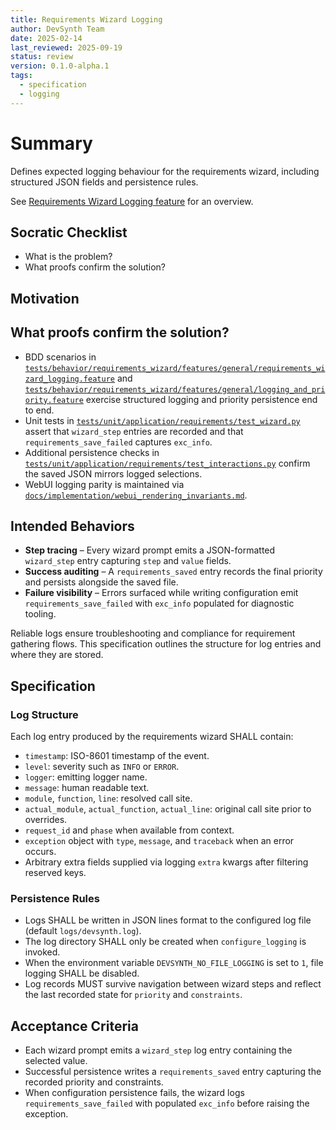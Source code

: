 ```yaml
---
title: Requirements Wizard Logging
author: DevSynth Team
date: 2025-02-14
last_reviewed: 2025-09-19
status: review
version: 0.1.0-alpha.1
tags:
  - specification
  - logging
---
```


# Summary

Defines expected logging behaviour for the requirements wizard, including structured JSON fields and persistence rules.

See [Requirements Wizard Logging feature](../features/requirements_wizard_logging.md) for an overview.

## Socratic Checklist
- What is the problem?
- What proofs confirm the solution?

## Motivation

## What proofs confirm the solution?

- BDD scenarios in [`tests/behavior/requirements_wizard/features/general/requirements_wizard_logging.feature`](../../tests/behavior/requirements_wizard/features/general/requirements_wizard_logging.feature) and [`tests/behavior/requirements_wizard/features/general/logging_and_priority.feature`](../../tests/behavior/requirements_wizard/features/general/logging_and_priority.feature) exercise structured logging and priority persistence end to end.
- Unit tests in [`tests/unit/application/requirements/test_wizard.py`](../../tests/unit/application/requirements/test_wizard.py) assert that `wizard_step` entries are recorded and that `requirements_save_failed` captures `exc_info`.
- Additional persistence checks in [`tests/unit/application/requirements/test_interactions.py`](../../tests/unit/application/requirements/test_interactions.py) confirm the saved JSON mirrors logged selections.
- WebUI logging parity is maintained via [`docs/implementation/webui_rendering_invariants.md`](../implementation/webui_rendering_invariants.md).

## Intended Behaviors

- **Step tracing** – Every wizard prompt emits a JSON-formatted `wizard_step` entry capturing `step` and `value` fields.
- **Success auditing** – A `requirements_saved` entry records the final priority and persists alongside the saved file.
- **Failure visibility** – Errors surfaced while writing configuration emit `requirements_save_failed` with `exc_info` populated for diagnostic tooling.


Reliable logs ensure troubleshooting and compliance for requirement gathering flows. This specification outlines the structure for log entries and where they are stored.

## Specification

### Log Structure

Each log entry produced by the requirements wizard SHALL contain:

- `timestamp`: ISO-8601 timestamp of the event.
- `level`: severity such as `INFO` or `ERROR`.
- `logger`: emitting logger name.
- `message`: human readable text.
- `module`, `function`, `line`: resolved call site.
- `actual_module`, `actual_function`, `actual_line`: original call site prior to overrides.
- `request_id` and `phase` when available from context.
- `exception` object with `type`, `message`, and `traceback` when an error occurs.
- Arbitrary extra fields supplied via logging `extra` kwargs after filtering reserved keys.

### Persistence Rules

- Logs SHALL be written in JSON lines format to the configured log file (default `logs/devsynth.log`).
- The log directory SHALL only be created when `configure_logging` is invoked.
- When the environment variable `DEVSYNTH_NO_FILE_LOGGING` is set to `1`, file logging SHALL be disabled.
- Log records MUST survive navigation between wizard steps and reflect the last recorded state for `priority` and `constraints`.

## Acceptance Criteria

- Each wizard prompt emits a `wizard_step` log entry containing the selected value.
- Successful persistence writes a `requirements_saved` entry capturing the recorded priority and constraints.
- When configuration persistence fails, the wizard logs `requirements_save_failed` with populated `exc_info` before raising the exception.
